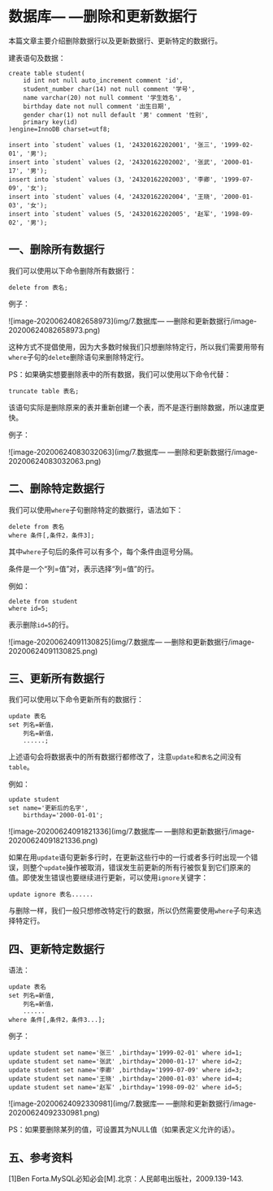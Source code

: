 # 数据库— —删除和更新数据行

本篇文章主要介绍删除数据行以及更新数据行、更新特定的数据行。


建表语句及数据：

```mysql
create table student(
    id int not null auto_increment comment 'id',
    student_number char(14) not null comment '学号',
    name varchar(20) not null comment '学生姓名',
    birthday date not null comment '出生日期',
    gender char(1) not null default '男' comment '性别',
	primary key(id)
)engine=InnoDB charset=utf8;

insert into `student` values (1, '24320162202001', '张三', '1999-02-01', '男');
insert into `student` values (2, '24320162202002', '张武', '2000-01-17', '男');
insert into `student` values (3, '24320162202003', '李卿', '1999-07-09', '女');
insert into `student` values (4, '24320162202004', '王晓', '2000-01-03', '女');
insert into `student` values (5, '24320162202005', '赵军', '1998-09-02', '男');
```



## 一、删除所有数据行

我们可以使用以下命令删除所有数据行：

```mysql
delete from 表名;
```

例子：

![image-20200624082658973](img/7.数据库— —删除和更新数据行/image-20200624082658973.png)

这种方式不提倡使用，因为大多数时候我们只想删除特定行，所以我们需要用带有`where`子句的`delete`删除语句来删除特定行。

PS：如果确实想要删除表中的所有数据，我们可以使用以下命令代替：

```mysql
truncate table 表名;
```

该语句实际是删除原来的表并重新创建一个表，而不是逐行删除数据，所以速度更快。

例子：

![image-20200624083032063](img/7.数据库— —删除和更新数据行/image-20200624083032063.png)



## 二、删除特定数据行

我们可以使用`where`子句删除特定的数据行，语法如下：

```mysql
delete from 表名
where 条件[,条件2，条件3];
```

其中`where`子句后的条件可以有多个，每个条件由逗号分隔。

条件是一个“列=值”对，表示选择“列=值”的行。

例如：

```mysql
delete from student 
where id=5;
```

表示删除`id=5`的行。

![image-20200624091130825](img/7.数据库— —删除和更新数据行/image-20200624091130825.png)



## 三、更新所有数据行

我们可以使用以下命令更新所有的数据行：

```mysql
update 表名
set 列名=新值，
	列名=新值，
	......;
```

上述语句会将数据表中的所有数据行都修改了，注意`update`和`表名`之间没有`table`。

例如：

```mysql
update student
set name='更新后的名字',
	birthday='2000-01-01';
```

![image-20200624091821336](img/7.数据库— —删除和更新数据行/image-20200624091821336.png)

如果在用`update`语句更新多行时，在更新这些行中的一行或者多行时出现一个错误，则整个`update`操作被取消，错误发生前更新的所有行被恢复到它们原来的值。即使发生错误也要继续进行更新，可以使用`ignore`关键字：

```mysql
update ignore 表名......
```

与删除一样，我们一般只想修改特定行的数据，所以仍然需要使用`where`子句来选择特定行。



## 四、更新特定数据行

语法：

```mysql
update 表名
set 列名=新值,
	列名=新值，
	......
where 条件[,条件2，条件3...];
```

例子：

```mysql
update student set name='张三' ,birthday='1999-02-01' where id=1;
update student set name='张武' ,birthday='2000-01-17' where id=2;
update student set name='李卿' ,birthday='1999-07-09' where id=3;
update student set name='王晓' ,birthday='2000-01-03' where id=4;
update student set name='赵军' ,birthday='1998-09-02' where id=5;
```

![image-20200624092330981](img/7.数据库— —删除和更新数据行/image-20200624092330981.png)

PS：如果要删除某列的值，可设置其为NULL值（如果表定义允许的话）。



## 五、参考资料

[1]Ben Forta.MySQL必知必会[M].北京：人民邮电出版社，2009.139-143.
